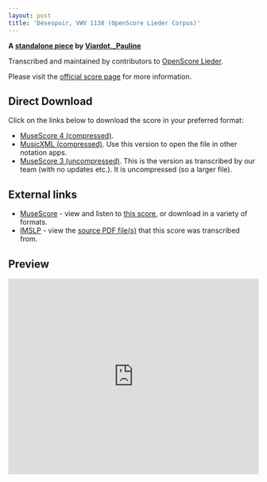 ```yaml
---
layout: post
title: 'Désespoir, VWV 1138 (OpenScore Lieder Corpus)'
---
```


__A [standalone piece](https://fourscoreandmore.org/openscore/lieder/Viardot%2C_Pauline/_/) by [Viardot,_Pauline](https://fourscoreandmore.org/openscore/lieder/Viardot%2C_Pauline)__

Transcribed and maintained by contributors to [OpenScore Lieder].

Please visit the [official score page] for more information.

[official score page]: https://musescore.com/openscore-lieder-corpus/scores/6574450
[OpenScore Lieder]: https://musescore.com/openscore-lieder-corpus

## Direct Download

Click on the links below to download the score in your preferred format:
- [MuseScore 4 (compressed)](https://fourscoreandmore.org/openscore/lieder/Viardot%2C_Pauline/_/D%C3%A9sespoir%2C_VWV_1138.mscz).
- [MusicXML (compressed)](https://fourscoreandmore.org/openscore/lieder/Viardot%2C_Pauline/_/D%C3%A9sespoir%2C_VWV_1138.mxl). Use this version to open the file in other notation apps.
- [MuseScore 3 (uncompressed)](https://raw.githubusercontent.com/OpenScore/Lieder/refs/heads/main/scores/Viardot%2C_Pauline/_/D%C3%A9sespoir%2C_VWV_1138/lc6574450.mscx). This is the version as transcribed by our team (with no updates etc.). It is uncompressed (so a larger file).

## External links

- [MuseScore] - view and listen to [this score][MuseScore], or download in a variety of formats.
- [IMSLP] - view the [source PDF file(s)][IMSLP] that this score was transcribed from.

[MuseScore]: https://musescore.com/score/6574450
[IMSLP]: https://imslp.org/wiki/Special:ReverseLookup/581586

## Preview

<iframe width="100%" height="394" src="https://musescore.com/openscore-lieder-corpus/scores/6574450/embed" frameborder="0" allowfullscreen allow="autoplay; fullscreen"></iframe>
